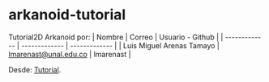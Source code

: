 # arkanoid-tutorial

Tutorial2D Arkanoid por:
| Nombre | Correo | Usuario - Github |
| ------------- | ------------- | ------------- |
| Luis Miguel Arenas Tamayo |	lmarenast@unal.edu.co |	lmarenast |	

Desde: [Tutorial](https://github.com/UNAL-IntroVideojuegos-2021-2/intro-videogames-2021-2/tree/main/2DTutorial).
